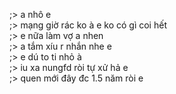 ;> a nhô e<br>
;> mạng giờ rác ko à e ko có gì coi hết<br>
;> e nữa làm vợ a nhen<br>
;> a tắm xíu r nhắn nhe e<br>
;> e dú to ti nhỏ à<br>
;> iu xa nungfd ròi tự xử hả e<br>
;> quen mới đây đc 1.5 năm ròi e
